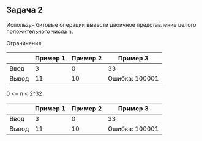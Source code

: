 ## Задача 2

Используя битовые операции вывести двоичное представление целого положительного числа n. 

Ограничения:


|   | Пример 1  | Пример 2  | Пример 3 | 
|---|---|---|---|
| Ввод   |  3 |  0  | 33 |
| Вывод  | 11 | 10 | Ошибка: 100001 |

0 <= n < 2^32

|   | Пример 1  | Пример 2  | Пример 3 | 
|---|---|---|---|
| Ввод   |  3 |  0  | 33 |
| Вывод  | 11 | 10 | Ошибка: 100001 |

